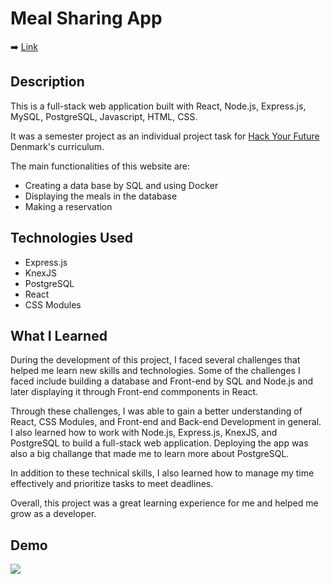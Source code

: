 
# Meal Sharing App
➡️ [Link](https://meal-sharing-k6ap.onrender.com)

## Description

This is a full-stack web application built with React, Node.js, Express.js, MySQL, PostgreSQL, Javascript, HTML, CSS.

It was a semester project as an individual project task for [Hack Your Future](https://github.com/HackYourFuture-CPH) Denmark's curriculum.


The main functionalities of this website are:

-   Creating a data base by SQL and using Docker
-   Displaying the meals in the database
-   Making a reservation

## Technologies Used

-   Express.js
-   KnexJS
-   PostgreSQL
-   React
-   CSS Modules

## What I Learned

During the development of this project, I faced several challenges that helped me learn new skills and technologies. Some of the challenges I faced include building a database and Front-end by SQL and Node.js and later displaying it through Front-end commponents in React.

Through these challenges, I was able to gain a better understanding of React, CSS Modules, and Front-end and Back-end Development in general. I also learned how to work with Node.js, Express.js, KnexJS, and PostgreSQL to build a full-stack web application. Deploying the app was also a big challange that made me to learn more about PostgreSQL.

In addition to these technical skills, I also learned how to manage my time effectively and prioritize tasks to meet deadlines.

Overall, this project was a great learning experience for me and helped me grow as a developer. 

## Demo

![](https://github.com/MerajSharifi/meal-sharing/blob/main/demo/mealsharing-gifdemo-meduimsize.gif)


